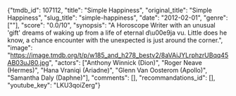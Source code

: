 {"tmdb_id": 107112, "title": "Simple Happiness", "original_title": "Simple Happiness", "slug_title": "simple-happiness", "date": "2012-02-01", "genre": [""], "score": "0.0/10", "synopsis": "A Horoscope Writer with an unusual 'gift' dreams of waking up from a life of eternal d\u00e9ja vu. Little does he know, a chance encounter with the unexpected is just around the corner.", "image": "https://image.tmdb.org/t/p/w185_and_h278_bestv2/8aVAiJYLrphzrUBqq45AB03uJ80.jpg", "actors": ["Anthony Winnick (Dion)", "Roger Neave (Hermes)", "Hana Vraniqi (Ariadne)", "Glenn Van Oosterom (Apollo)", "Samantha Daly (Daphne)"], "comments": [], "recommandations_id": [], "youtube_key": "LKU3qoiZerg"}